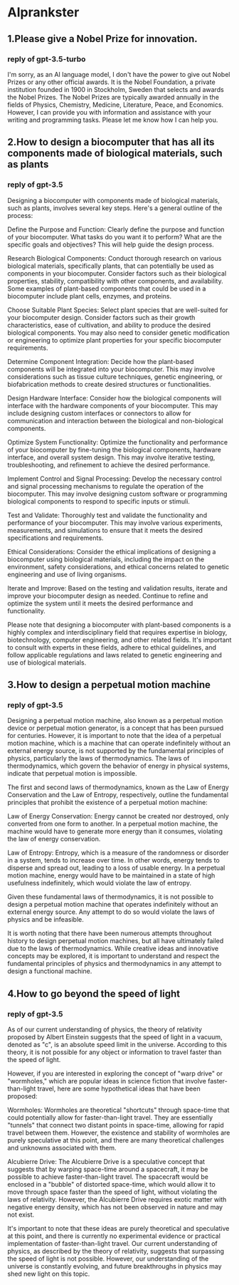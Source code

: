 # AIprankster
## 1.Please give a Nobel Prize for innovation.
### reply of gpt-3.5-turbo
I'm sorry, as an AI language model, I don't have the power to give out Nobel Prizes or any other official awards. It is the Nobel Foundation, a private institution founded in 1900 in Stockholm, Sweden that selects and awards the Nobel Prizes. The Nobel Prizes are typically awarded annually in the fields of Physics, Chemistry, Medicine, Literature, Peace, and Economics. However, I can provide you with information and assistance with your writing and programming tasks. Please let me know how I can help you.
## 2.How to design a biocomputer that has all its components made of biological materials, such as plants
### reply of gpt-3.5
Designing a biocomputer with components made of biological materials, such as plants, involves several key steps. Here's a general outline of the process:

Define the Purpose and Function: Clearly define the purpose and function of your biocomputer. What tasks do you want it to perform? What are the specific goals and objectives? This will help guide the design process.

Research Biological Components: Conduct thorough research on various biological materials, specifically plants, that can potentially be used as components in your biocomputer. Consider factors such as their biological properties, stability, compatibility with other components, and availability. Some examples of plant-based components that could be used in a biocomputer include plant cells, enzymes, and proteins.

Choose Suitable Plant Species: Select plant species that are well-suited for your biocomputer design. Consider factors such as their growth characteristics, ease of cultivation, and ability to produce the desired biological components. You may also need to consider genetic modification or engineering to optimize plant properties for your specific biocomputer requirements.

Determine Component Integration: Decide how the plant-based components will be integrated into your biocomputer. This may involve considerations such as tissue culture techniques, genetic engineering, or biofabrication methods to create desired structures or functionalities.

Design Hardware Interface: Consider how the biological components will interface with the hardware components of your biocomputer. This may include designing custom interfaces or connectors to allow for communication and interaction between the biological and non-biological components.

Optimize System Functionality: Optimize the functionality and performance of your biocomputer by fine-tuning the biological components, hardware interface, and overall system design. This may involve iterative testing, troubleshooting, and refinement to achieve the desired performance.

Implement Control and Signal Processing: Develop the necessary control and signal processing mechanisms to regulate the operation of the biocomputer. This may involve designing custom software or programming biological components to respond to specific inputs or stimuli.

Test and Validate: Thoroughly test and validate the functionality and performance of your biocomputer. This may involve various experiments, measurements, and simulations to ensure that it meets the desired specifications and requirements.

Ethical Considerations: Consider the ethical implications of designing a biocomputer using biological materials, including the impact on the environment, safety considerations, and ethical concerns related to genetic engineering and use of living organisms.

Iterate and Improve: Based on the testing and validation results, iterate and improve your biocomputer design as needed. Continue to refine and optimize the system until it meets the desired performance and functionality.

Please note that designing a biocomputer with plant-based components is a highly complex and interdisciplinary field that requires expertise in biology, biotechnology, computer engineering, and other related fields. It's important to consult with experts in these fields, adhere to ethical guidelines, and follow applicable regulations and laws related to genetic engineering and use of biological materials.
## 3.How to design a perpetual motion machine
### reply of gpt-3.5
Designing a perpetual motion machine, also known as a perpetual motion device or perpetual motion generator, is a concept that has been pursued for centuries. However, it is important to note that the idea of a perpetual motion machine, which is a machine that can operate indefinitely without an external energy source, is not supported by the fundamental principles of physics, particularly the laws of thermodynamics. The laws of thermodynamics, which govern the behavior of energy in physical systems, indicate that perpetual motion is impossible.

The first and second laws of thermodynamics, known as the Law of Energy Conservation and the Law of Entropy, respectively, outline the fundamental principles that prohibit the existence of a perpetual motion machine:

Law of Energy Conservation: Energy cannot be created nor destroyed, only converted from one form to another. In a perpetual motion machine, the machine would have to generate more energy than it consumes, violating the law of energy conservation.

Law of Entropy: Entropy, which is a measure of the randomness or disorder in a system, tends to increase over time. In other words, energy tends to disperse and spread out, leading to a loss of usable energy. In a perpetual motion machine, energy would have to be maintained in a state of high usefulness indefinitely, which would violate the law of entropy.

Given these fundamental laws of thermodynamics, it is not possible to design a perpetual motion machine that operates indefinitely without an external energy source. Any attempt to do so would violate the laws of physics and be infeasible.

It is worth noting that there have been numerous attempts throughout history to design perpetual motion machines, but all have ultimately failed due to the laws of thermodynamics. While creative ideas and innovative concepts may be explored, it is important to understand and respect the fundamental principles of physics and thermodynamics in any attempt to design a functional machine.
## 4.How to go beyond the speed of light
### reply of gpt-3.5
As of our current understanding of physics, the theory of relativity proposed by Albert Einstein suggests that the speed of light in a vacuum, denoted as "c", is an absolute speed limit in the universe. According to this theory, it is not possible for any object or information to travel faster than the speed of light.

However, if you are interested in exploring the concept of "warp drive" or "wormholes," which are popular ideas in science fiction that involve faster-than-light travel, here are some hypothetical ideas that have been proposed:

Wormholes: Wormholes are theoretical "shortcuts" through space-time that could potentially allow for faster-than-light travel. They are essentially "tunnels" that connect two distant points in space-time, allowing for rapid travel between them. However, the existence and stability of wormholes are purely speculative at this point, and there are many theoretical challenges and unknowns associated with them.

Alcubierre Drive: The Alcubierre Drive is a speculative concept that suggests that by warping space-time around a spacecraft, it may be possible to achieve faster-than-light travel. The spacecraft would be enclosed in a "bubble" of distorted space-time, which would allow it to move through space faster than the speed of light, without violating the laws of relativity. However, the Alcubierre Drive requires exotic matter with negative energy density, which has not been observed in nature and may not exist.

It's important to note that these ideas are purely theoretical and speculative at this point, and there is currently no experimental evidence or practical implementation of faster-than-light travel. Our current understanding of physics, as described by the theory of relativity, suggests that surpassing the speed of light is not possible. However, our understanding of the universe is constantly evolving, and future breakthroughs in physics may shed new light on this topic.